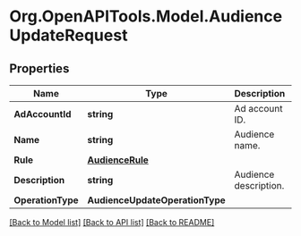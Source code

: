 # Org.OpenAPITools.Model.AudienceUpdateRequest

## Properties

Name | Type | Description | Notes
------------ | ------------- | ------------- | -------------
**AdAccountId** | **string** | Ad account ID. | [optional] 
**Name** | **string** | Audience name. | [optional] 
**Rule** | [**AudienceRule**](AudienceRule.md) |  | [optional] 
**Description** | **string** | Audience description. | [optional] 
**OperationType** | **AudienceUpdateOperationType** |  | [optional] 

[[Back to Model list]](../README.md#documentation-for-models) [[Back to API list]](../README.md#documentation-for-api-endpoints) [[Back to README]](../README.md)

